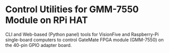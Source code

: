 # Control Utilities for GMM-7550 Module on RPi HAT

CLI and Web-based (Python panel) tools for VisionFive and Raspberry-Pi
single-board computers to control GateMate FPGA module (GMM-7550) on
the 40-pin GPIO adapter board.

